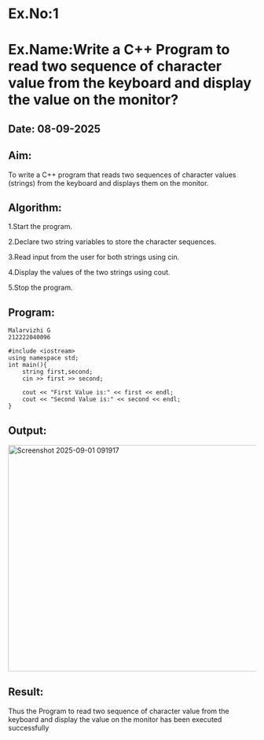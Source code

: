 # Ex.No:1
# Ex.Name:Write a C++ Program to read two sequence of character  value from the keyboard and display the value on the monitor?
## Date: 08-09-2025
## Aim:
To write a C++ program that reads two sequences of character values (strings) from the keyboard and displays them on the monitor.

## Algorithm:
1.Start the program.

2.Declare two string variables to store the character sequences.

3.Read input from the user for both strings using cin.

4.Display the values of the two strings using cout.

5.Stop the program.
## Program:
```
Malarvizhi G
212222040096
```
```
#include <iostream>
using namespace std;
int main(){
    string first,second;
    cin >> first >> second;
    
    cout << "First Value is:" << first << endl;
    cout << "Second Value is:" << second << endl;
}
```






## Output:
<img width="1189" height="460" alt="Screenshot 2025-09-01 091917" src="https://github.com/user-attachments/assets/ae862f9c-4c87-4b61-9f3b-e356982d19a2" />



## Result:
Thus the Program to read two sequence of character  value from the keyboard and display the value on the monitor has been executed successfully
